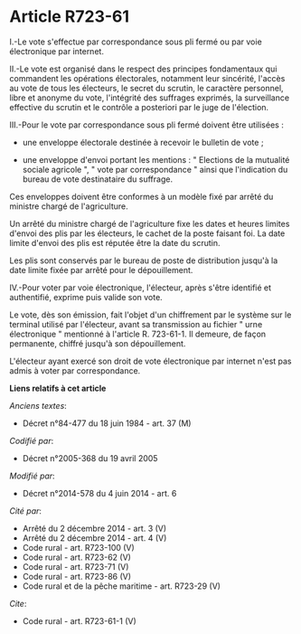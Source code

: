 # Article R723-61

I.-Le vote s'effectue par correspondance sous pli fermé ou par voie électronique par internet. 

II.-Le vote est organisé dans le respect des principes fondamentaux qui commandent les opérations électorales, notamment leur
sincérité, l'accès au vote de tous les électeurs, le secret du scrutin, le caractère personnel, libre et anonyme du vote,
l'intégrité des suffrages exprimés, la surveillance effective du scrutin et le contrôle a posteriori par le juge de
l'élection. 

III.-Pour le vote par correspondance sous pli fermé doivent être utilisées :

- une enveloppe électorale destinée à recevoir le bulletin de vote ;

- une enveloppe d'envoi portant les mentions : " Elections de la mutualité sociale agricole ", " vote par correspondance "
ainsi que l'indication du bureau de vote destinataire du suffrage. 

Ces enveloppes doivent être conformes à un modèle fixé par arrêté du ministre chargé de l'agriculture. 

Un arrêté du ministre chargé de l'agriculture fixe les dates et heures limites d'envoi des plis par les électeurs, le cachet
de la poste faisant foi. La date limite d'envoi des plis est réputée être la date du scrutin. 

Les plis sont conservés par le bureau de poste de distribution jusqu'à la date limite fixée par arrêté pour le
dépouillement. 

IV.-Pour voter par voie électronique, l'électeur, après s'être identifié et authentifié, exprime puis valide son vote. 

Le vote, dès son émission, fait l'objet d'un chiffrement par le système sur le terminal utilisé par l'électeur, avant sa
transmission au fichier " urne électronique " mentionné à l'article R. 723-61-1. Il demeure, de façon permanente, chiffré
jusqu'à son dépouillement. 

L'électeur ayant exercé son droit de vote électronique par internet n'est pas admis à voter par correspondance.

**Liens relatifs à cet article**

_Anciens textes_:

  - Décret n°84-477 du 18 juin 1984 - art. 37 (M)

_Codifié par_:

  - Décret n°2005-368 du 19 avril 2005

_Modifié par_:

  - Décret n°2014-578 du 4 juin 2014 - art. 6

_Cité par_:

  - Arrêté du 2 décembre 2014 - art. 3 (V)
  - Arrêté du 2 décembre 2014 - art. 4 (V)
  - Code rural - art. R723-100 (V)
  - Code rural - art. R723-62 (V)
  - Code rural - art. R723-71 (V)
  - Code rural - art. R723-86 (V)
  - Code rural et de la pêche maritime - art. R723-29 (V)

_Cite_:

  - Code rural - art. R723-61-1 (V)
